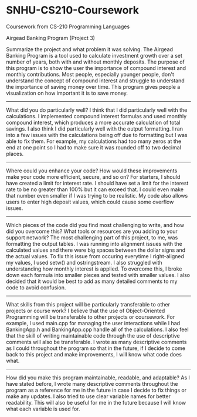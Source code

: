 # SNHU-CS210-Coursework
Coursework from CS-210 Programming Languages

Airgead Banking Program (Project 3)

Summarize the project and what problem it was solving.
The Airgead Banking Program is a tool used to calculate investment growth over a set number of years, both with and without monthly deposits. The purpose of this program is to show the user the importance of compound interest and monthly contributions. Most people, especially younger people, don't understand the concept of compound interest and struggle to understand the importance of saving money over time. This program gives people a visualization on how important it is to save money.

---
What did you do particularly well?
I think that I did particularly well with the calculations. I implemented compound interest formulas and used monthly compound interest, which produces a more accurate calculation of total savings. I also think I did particularly well with the output formatting. I ran into a few issues with the calculations being off due to formatting but I was able to fix them. For example, my calculations had too many zeros at the end at one point so I had to make sure it was rounded off to two decimal places.

---
Where could you enhance your code? How would these improvements make your code more efficient, secure, and so on?
For starters, I should have created a limit for interest rate. I should have set a limit for the interest rate to be no greater than 100% but it can exceed that. I could even make that number even smaller if I was trying to be realistic. My code also allows users to enter high deposit values, which could cause some overflow issues.

---
Which pieces of the code did you find most challenging to write, and how did you overcome this? What tools or resources are you adding to your support network?
The most challenging part of this project, to me, was formatting the output tables. I was running into alignment issues with the calculated values and there were big spaces between the dollar signs and the actual values. To fix this issue from occuring everytime I right-aligned my values, I used setw() and ostringstream. I also struggled with understanding how monthly interest is applied. To overcome this, I broke down each formula into smaller pieces and tested with smaller values. I also decided that it would be best to add as many detailed comments to my code to avoid confusion.

---
What skills from this project will be particularly transferable to other projects or course work?
I believe that the use of Object-Oriented Programming will be transferable to other projects or coursework. For example, I used main.cpp for managing the user interactions while I had BankingApp.h and BankingApp.cpp handle all of the calculations. I also feel that the skill of writing maintainable code through the use of descriptive comments will also be transferable. I wrote as many descriptive comments as I could throughout the program so that in the future, if I decide to come back to this project and make improvements, I will know what code does what.

---
How did you make this program maintainable, readable, and adaptable?
As I have stated before, I wrote many descriptive comments throughout the program as a reference for me in the future in case I decide to fix things or make any updates. I also tried to use clear variable names for better readability. This will also be useful for me in the future because I will know what each variable is used for.
